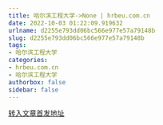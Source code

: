```yaml
---
title: 哈尔滨工程大学->None | hrbeu.com.cn
date: 2022-10-03 01:22:09.919632
urlname: d2255e793dd06bc566e977e57a79148b
slug: d2255e793dd06bc566e977e57a79148b
tags: 
- 哈尔滨工程大学
categories:
- hrbeu.com.cn
- 哈尔滨工程大学
authorbox: false
sidebar: false
---
```





[转入文章首发地址](https://m.gmw.cn/2022-09/30/content_1303160129.htm)